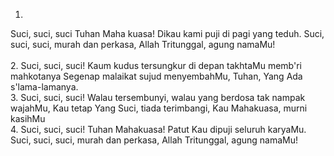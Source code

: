 1.
Suci, suci, suci Tuhan Maha kuasa!
Dikau kami puji di pagi yang teduh.
Suci, suci, suci, murah dan perkasa,
Allah Tritunggal, agung namaMu!  
<br>
2.
Suci, suci, suci! Kaum kudus tersungkur
di depan takhtaMu memb'ri mahkotanya
Segenap malaikat sujud menyembahMu,
Tuhan, Yang Ada s'lama-lamanya.
<br>
3.
Suci, suci, suci! Walau tersembunyi,
walau yang berdosa tak nampak wajahMu,
Kau tetap Yang Suci, tiada terimbangi,
Kau Mahakuasa, murni kasihMu
<br>
4.
Suci, suci, suci! Tuhan Mahakuasa!
Patut Kau dipuji seluruh karyaMu.
Suci, suci, suci, murah dan perkasa,
Allah Tritunggal, agung namaMu!